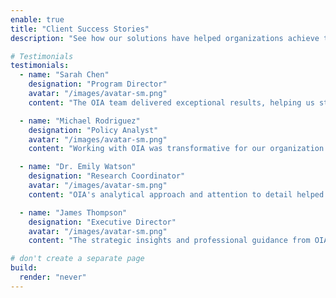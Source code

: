```yaml
---
enable: true
title: "Client Success Stories"
description: "See how our solutions have helped organizations achieve their goals and drive meaningful impact."

# Testimonials
testimonials:
  - name: "Sarah Chen"
    designation: "Program Director"
    avatar: "/images/avatar-sm.png"
    content: "The OIA team delivered exceptional results, helping us streamline our operations and improve our community outreach programs significantly."

  - name: "Michael Rodriguez"
    designation: "Policy Analyst"
    avatar: "/images/avatar-sm.png"
    content: "Working with OIA was transformative for our organization. Their expertise in policy development and implementation made all the difference."

  - name: "Dr. Emily Watson"
    designation: "Research Coordinator"
    avatar: "/images/avatar-sm.png"
    content: "OIA's analytical approach and attention to detail helped us make data-driven decisions that improved our program effectiveness."

  - name: "James Thompson"
    designation: "Executive Director"
    avatar: "/images/avatar-sm.png"
    content: "The strategic insights and professional guidance from OIA have been invaluable in advancing our mission and achieving sustainable growth."

# don't create a separate page
build:
  render: "never"
---
```

